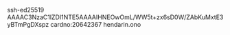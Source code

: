 ssh-ed25519 AAAAC3NzaC1lZDI1NTE5AAAAIHNEOwOmL/WW5t+zx6sD0W/ZAbKuMxtE3yBTmPgDXspz cardno:20642367 hendarin.ono
